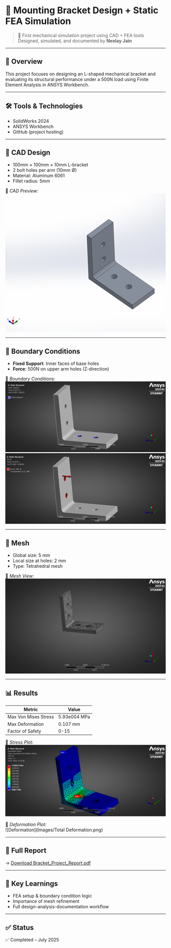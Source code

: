 # 🔩 Mounting Bracket Design + Static FEA Simulation

> 🚀 First mechanical simulation project using CAD + FEA tools  
> Designed, simulated, and documented by **Neelay Jain**

---

## 🧠 Overview

This project focuses on designing an L-shaped mechanical bracket and evaluating its structural performance under a 500N load using Finite Element Analysis in ANSYS Workbench.

---

## 🛠 Tools & Technologies

- SolidWorks 2024
- ANSYS Workbench
- GitHub (project hosting)

---

## 📐 CAD Design

- 100mm × 100mm × 10mm L-bracket
- 2 bolt holes per arm (10mm Ø)
- Material: Aluminum 6061  
- Fillet radius: 5mm

📸 *CAD Preview:*  
![CAD](Images/Model.png)

---

## 🧷 Boundary Conditions

- **Fixed Support**: Inner faces of base holes  
- **Force**: 500N on upper arm holes (Z-direction)

📸 *Boundary Conditions:*  
![BCs](Images/Constraint.png)
![BCs](Images/Force.png)

---

## 🧮 Mesh

- Global size: 5 mm  
- Local size at holes: 2 mm  
- Type: Tetrahedral mesh

📸 *Mesh View:*  
![Mesh](Images/Mesh.png)

---

## 📊 Results

| Metric               | Value |
|----------------------|-------|
| Max Von Mises Stress | 5.93e004 MPa  
| Max Deformation      | 0.107 mm  
| Factor of Safety     | 0-15  

📸 *Stress Plot:*  
![Stress](Images/stress.png)

📸 *Deformation Plot:*  
![Deformation](Images/Total Deformation.png)

---

## 📄 Full Report

→ [Download Bracket_Project_Report.pdf](Report/Bracket_Project_Report.pdf)

---

## 🧠 Key Learnings

- FEA setup & boundary condition logic  
- Importance of mesh refinement  
- Full design-analysis-documentation workflow

---

## ✅ Status

✅ Completed – July 2025  

